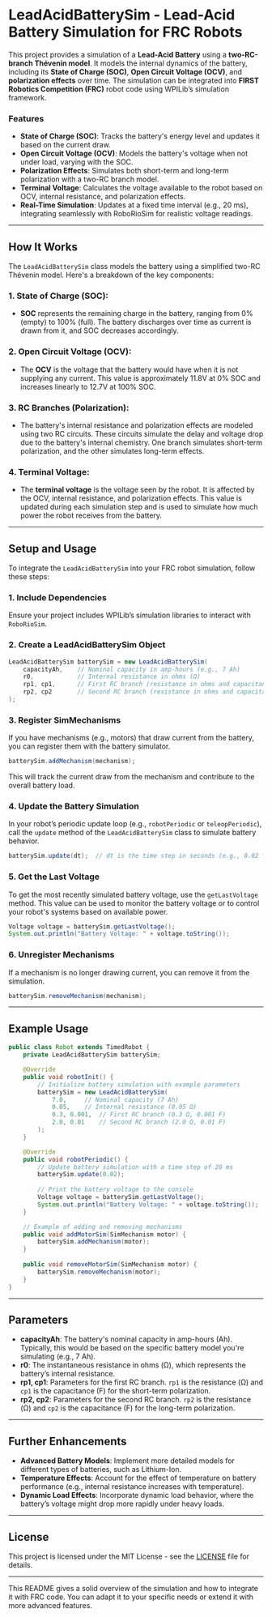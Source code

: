 # LeadAcidBatterySim - Lead-Acid Battery Simulation for FRC Robots

This project provides a simulation of a **Lead-Acid Battery** using a **two-RC-branch Thévenin model**. It models the internal dynamics of the battery, including its **State of Charge (SOC)**, **Open Circuit Voltage (OCV)**, and **polarization effects** over time. The simulation can be integrated into **FIRST Robotics Competition (FRC)** robot code using WPILib’s simulation framework.

### Features
- **State of Charge (SOC)**: Tracks the battery's energy level and updates it based on the current draw.
- **Open Circuit Voltage (OCV)**: Models the battery's voltage when not under load, varying with the SOC.
- **Polarization Effects**: Simulates both short-term and long-term polarization with a two-RC branch model.
- **Terminal Voltage**: Calculates the voltage available to the robot based on OCV, internal resistance, and polarization effects.
- **Real-Time Simulation**: Updates at a fixed time interval (e.g., 20 ms), integrating seamlessly with RoboRioSim for realistic voltage readings.

---

## How It Works

The `LeadAcidBatterySim` class models the battery using a simplified two-RC Thévenin model. Here's a breakdown of the key components:

### 1. **State of Charge (SOC)**:
   - **SOC** represents the remaining charge in the battery, ranging from 0% (empty) to 100% (full). The battery discharges over time as current is drawn from it, and SOC decreases accordingly.
   
### 2. **Open Circuit Voltage (OCV)**:
   - The **OCV** is the voltage that the battery would have when it is not supplying any current. This value is approximately 11.8V at 0% SOC and increases linearly to 12.7V at 100% SOC.

### 3. **RC Branches (Polarization)**:
   - The battery's internal resistance and polarization effects are modeled using two RC circuits. These circuits simulate the delay and voltage drop due to the battery's internal chemistry. One branch simulates short-term polarization, and the other simulates long-term effects.

### 4. **Terminal Voltage**:
   - The **terminal voltage** is the voltage seen by the robot. It is affected by the OCV, internal resistance, and polarization effects. This value is updated during each simulation step and is used to simulate how much power the robot receives from the battery.

---

## Setup and Usage

To integrate the `LeadAcidBatterySim` into your FRC robot simulation, follow these steps:

### 1. **Include Dependencies**
Ensure your project includes WPILib’s simulation libraries to interact with `RoboRioSim`.

### 2. **Create a LeadAcidBatterySim Object**
```java
LeadAcidBatterySim batterySim = new LeadAcidBatterySim(
    capacityAh,    // Nominal capacity in amp-hours (e.g., 7 Ah)
    r0,            // Internal resistance in ohms (Ω)
    rp1, cp1,      // First RC branch (resistance in ohms and capacitance in farads)
    rp2, cp2       // Second RC branch (resistance in ohms and capacitance in farads)
);
```

### 3. **Register SimMechanisms**
If you have mechanisms (e.g., motors) that draw current from the battery, you can register them with the battery simulator.

```java
batterySim.addMechanism(mechanism);
```

This will track the current draw from the mechanism and contribute to the overall battery load.

### 4. **Update the Battery Simulation**
In your robot’s periodic update loop (e.g., `robotPeriodic` or `teleopPeriodic`), call the `update` method of the `LeadAcidBatterySim` class to simulate battery behavior.

```java
batterySim.update(dt);  // dt is the time step in seconds (e.g., 0.02 for 20 ms)
```

### 5. **Get the Last Voltage**
To get the most recently simulated battery voltage, use the `getLastVoltage` method. This value can be used to monitor the battery voltage or to control your robot's systems based on available power.

```java
Voltage voltage = batterySim.getLastVoltage();
System.out.println("Battery Voltage: " + voltage.toString());
```

### 6. **Unregister Mechanisms**
If a mechanism is no longer drawing current, you can remove it from the simulation.

```java
batterySim.removeMechanism(mechanism);
```

---

## Example Usage

```java
public class Robot extends TimedRobot {
    private LeadAcidBatterySim batterySim;

    @Override
    public void robotInit() {
        // Initialize battery simulation with example parameters
        batterySim = new LeadAcidBatterySim(
            7.0,     // Nominal capacity (7 Ah)
            0.05,    // Internal resistance (0.05 Ω)
            0.3, 0.001,  // First RC branch (0.3 Ω, 0.001 F)
            2.0, 0.01    // Second RC branch (2.0 Ω, 0.01 F)
        );
    }

    @Override
    public void robotPeriodic() {
        // Update battery simulation with a time step of 20 ms
        batterySim.update(0.02);
        
        // Print the battery voltage to the console
        Voltage voltage = batterySim.getLastVoltage();
        System.out.println("Battery Voltage: " + voltage.toString());
    }

    // Example of adding and removing mechanisms
    public void addMotorSim(SimMechanism motor) {
        batterySim.addMechanism(motor);
    }
    
    public void removeMotorSim(SimMechanism motor) {
        batterySim.removeMechanism(motor);
    }
}
```

---

## Parameters

- **capacityAh**: The battery's nominal capacity in amp-hours (Ah). Typically, this would be based on the specific battery model you're simulating (e.g., 7 Ah).
- **r0**: The instantaneous resistance in ohms (Ω), which represents the battery’s internal resistance.
- **rp1, cp1**: Parameters for the first RC branch. `rp1` is the resistance (Ω) and `cp1` is the capacitance (F) for the short-term polarization.
- **rp2, cp2**: Parameters for the second RC branch. `rp2` is the resistance (Ω) and `cp2` is the capacitance (F) for the long-term polarization.

---

## Further Enhancements

- **Advanced Battery Models**: Implement more detailed models for different types of batteries, such as Lithium-Ion.
- **Temperature Effects**: Account for the effect of temperature on battery performance (e.g., internal resistance increases with temperature).
- **Dynamic Load Effects**: Incorporate dynamic load behavior, where the battery’s voltage might drop more rapidly under heavy loads.

---

## License

This project is licensed under the MIT License - see the [LICENSE](LICENSE) file for details.

---

This README gives a solid overview of the simulation and how to integrate it with FRC code. You can adapt it to your specific needs or extend it with more advanced features.